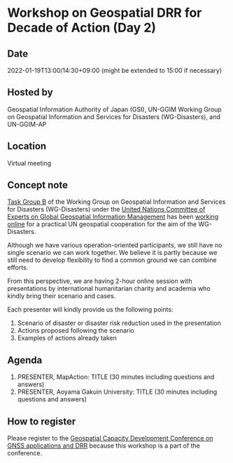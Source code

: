 # Workshop on Geospatial DRR for Decade of Action (Day 2)

## Date
2022-01-19T13:00/14:30+09:00 (might be extended to 15:00 if necessary)

## Hosted by
Geospatial Information Authority of Japan (GSI), UN-GGIM Working Group on Geospatial Information and Services for Disasters (WG-Disasters), and UN-GGIM-AP

## Location
Virtual meeting 

## Concept note
[Task Group B](https://ggim-exercise.github.io) of the Working Group on Geospatial Information and Services for Disasters (WG-Disasters) under the [United Nations Committee of Experts on Global Geospatial Information Management](https://ggim.un.org) has been [working online](https://github.com/ggim-exercise) for a practical UN geospatial cooperation for the aim of the WG-Disasters. 

Although we have various operation-oriented participants, we still have no single scenario we can work together. We believe it is partly because we still need to develop flexibility to find a common ground we can combine efforts. 

From this perspective, we are having 2-hour online session with presentations by international humanitarian charity and academia who kindly bring their scenario and cases. 

Each presenter will kindly provide us the following points: 

1. Scenario of disaster or disaster risk reduction used in the presentation
2. Actions proposed following the scenario
3. Examples of actions already taken

## Agenda
1. PRESENTER, MapAction: TITLE (30 minutes including questions and answers)
2. PRESENTER, Aoyama Gakuin University: TITLE (30 minutes including questions and answers)

## How to register
Please register to the [Geospatial Capacity Development Conference on GNSS applications and DRR]() because this workshop is a part of the conference. 
